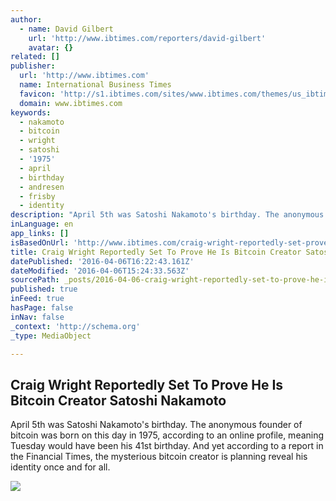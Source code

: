 ```yaml
---
author:
  - name: David Gilbert
    url: 'http://www.ibtimes.com/reporters/david-gilbert'
    avatar: {}
related: []
publisher:
  url: 'http://www.ibtimes.com'
  name: International Business Times
  favicon: 'http://s1.ibtimes.com/sites/www.ibtimes.com/themes/us_ibtimes/favicon.ico'
  domain: www.ibtimes.com
keywords:
  - nakamoto
  - bitcoin
  - wright
  - satoshi
  - '1975'
  - april
  - birthday
  - andresen
  - frisby
  - identity
description: "April 5th was Satoshi Nakamoto's birthday. The anonymous founder of bitcoin was born on this day in 1975, according to an online profile, meaning Tuesday would have been his 41st birthday. And yet according to a report in the Financial Times, the mysterious bitcoin creator is planning reveal his identity once and for all."
inLanguage: en
app_links: []
isBasedOnUrl: 'http://www.ibtimes.com/craig-wright-reportedly-set-prove-he-bitcoin-creator-satoshi-nakamoto-2348687'
title: Craig Wright Reportedly Set To Prove He Is Bitcoin Creator Satoshi Nakamoto
datePublished: '2016-04-06T16:22:43.161Z'
dateModified: '2016-04-06T15:24:33.563Z'
sourcePath: _posts/2016-04-06-craig-wright-reportedly-set-to-prove-he-is-bitcoin-creator-s.md
published: true
inFeed: true
hasPage: false
inNav: false
_context: 'http://schema.org'
_type: MediaObject

---
```

<article style=""><h1>Craig Wright Reportedly Set To Prove He Is Bitcoin Creator Satoshi Nakamoto</h1><p>April 5th was Satoshi Nakamoto's birthday. The anonymous founder of bitcoin was born on this day in 1975, according to an online profile, meaning Tuesday would have been his 41st birthday. And yet according to a report in the Financial Times, the mysterious bitcoin creator is planning reveal his identity once and for all.</p><img src="http://s1.ibtimes.com/sites/www.ibtimes.com/files/2015/12/09/craig-wright-bitcoin-creator-satoshi-nakamoto.png" /></article>